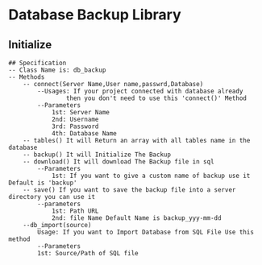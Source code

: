 # Database Backup Library 
## Initialize

	## Specification
	-- Class Name is: db_backup
	-- Methods
		-- connect(Server Name,User name,passwrd,Database) 
			--Usages: If your project connected with database already
					then you don't need to use this 'connect()' Method
			--Parameters
				1st: Server Name
				2nd: Username
				3rd: Password
				4th: Database Name
		-- tables() It will Return an array with all tables name in the database
		-- backup() It will Initialize The Backup
		-- download() It will download The Backup file in sql
			--Parameters
				1st: If you want to give a custom name of backup use it Default is 'backup'
		-- save() If you want to save the backup file into a server directory you can use it
			--parameters
				1st: Path URL
				2nd: file Name Default Name is backup_yyy-mm-dd
		--db_import(source)
			Usage: If you want to Import Database from SQL File Use this method
			--Parameters
			1st: Source/Path of SQL file
